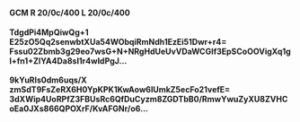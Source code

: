 #### GCM R 20/0c/400 L 20/0c/400
**TdgdPi4MpQiwQg+1**<br/>**E25zO5Qq2senwbtXUa54WObqiRmNdh1EzEi51Dwr+r4=**<br/>**Fssu02Zbmb3g29eo7wsG+N+NRgHdUeUvVDaWCGIf3EpSCoOOVigXq1gl+fn1+ZlYA4Da8sI1r4wIdPgJ...**<br/><br/>
**9kYuRIs0dm6uqs/X**<br/>**zmSdT9FsZeRX6H0YpKPK1KwAow6lUmkZ5ecFo21vefE=**<br/>**3dXWip4UoRPfZ3FBUsRc6QfDuCyzm8ZGDTbB0/RmwYwuZyXU8ZVHCoEa0JXs866QPOXrF/KvAFGNr/o6...**